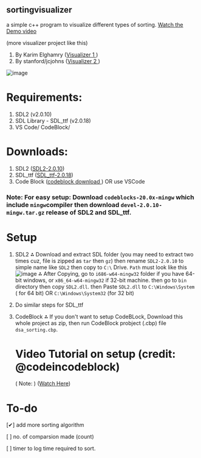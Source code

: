 ## sortingvisualizer
a simple c++ program to visualize different types of sorting. 
[Watch the Demo video](https://drive.google.com/file/d/12ez9GTp83xrMiWynZx5GfHSODdxJ-kg6/view?usp=drive_link)

  (more visualizer project like this)
1. By Karim Elghamry ([Visualizer 1 ](https://karimelghamry.github.io/sorting-visualizer/))
2. By stanford/jcjohns ([Visualizer 2 ](https://cs.stanford.edu/people/jcjohns/sorting.js/))

![image](https://github.com/user-attachments/assets/b963879b-e254-4ad5-ae0c-a8f8dfdd40f5)
# Requirements:
1. SDL2 (v2.0.10)
2. SDL Library - SDL_ttf (v2.0.18)
3. VS Code/ CodeBlock/

# Downloads: 
1. SDL2 ([SDL2-2.0.10](https://github.com/libsdl-org/SDL/releases/tag/release-2.0.10))
2. SDL_ttf ([SDL_ttf-2.0.18](https://github.com/libsdl-org/SDL_ttf/releases/tag/release-2.0.18))
3. Code Block ([codeblock download ](https://www.codeblocks.org/downloads/binaries/https://www.codeblocks.org/downloads/binaries/)) OR use VSCode

### Note: For easy setup: Download `codeblocks-20.0x-mingw` which include `mingw`compiler then download `devel-2.0.10-mingw.tar.gz` release of SDL2 and SDL_ttf.


# Setup
1. SDL2
 ⁂ Download and extract SDL folder (you may need to extract two times cuz, file is zipped as `tar` then `gz`) then rename `SDL2-2.0.10` to simple name like `SDL2` then copy to `C:\` Drive. `Path` must 
    look like this
![image](https://github.com/user-attachments/assets/a254fd0b-506c-4cde-9791-4db841d0b012)
 ⁂ After Copying, go to `i686-w64-mingw32` folder if you have 64-bit windows, or `x86_64-w64-mingw32` if 32-bit machine. then go to `bin` directory then copy `SDL2.dll`.
    then Paste `SDL2.dll` to `C:\Windows\System` ( for 64 bit) OR `C:\Windows\System32` (for 32 bit)

2. Do similar steps for SDL_ttf

3. CodeBlock
   ⁂ If you don't want to setup CodeBLock, Download this whole project as zip, then run CodeBlock probject (.cbp)  file `dsa_sorting.cbp`.


   # Video  Tutorial on setup (credit: @codeincodeblock)
   ( Note: )
     ([Watch Here](https://www.youtube.com/watch?v=L9Rm5U8w6aE))
# To-do
  [✔] add more sorting algorithm
 
  [  ] no. of comparsion made (count)
  
  [  ] timer to log time required to sort.

  
